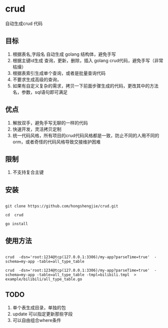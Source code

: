 # crud
自动生成crud 代码


## 目标
1. 根据表名,字段名 自动生成 golang 结构体，避免手写
2. 根据主键id生成 查询，更新，删除，插入 golang crud代码，避免手写（非常枯燥）
3. 根据表索引生成单个查询，或者是批量查询代码
4. 不要求生成高级的查询，
5. 如果有自定义复杂的需求，拷贝一下前面步骤生成的代码，更改其中的方法名，参数，sql语句即可满足


## 优点
1. 解放双手，避免手写无聊的一样的代码
2. 快速开发，灵活拷贝定制
3. 统一代码风格，所有项目的crud代码风格都是一致，防止不同的人用不同的orm，或者奇怪的代码风格导致交接维护困难

## 限制
1. 不支持复合主键

 
## 安装

```

git clone https://github.com/hongshengjie/crud.git

cd  crud 

go install 

```

## 使用方法

```

crud  -dsn='root:1234@tcp(127.0.0.1:3306)/my-app?parseTime=true'  -schema=my-app -table=all_type_table  

crud  -dsn='root:1234@tcp(127.0.0.1:3306)/my-app?parseTime=true'  -schema=my-app -table=all_type_table -tmpl=bilibili.tmpl  > example/bilibili/all_type_table.go

```

## TODO 

1. 单个表生成目录，单独的包
2. update 可以指定更新那些字段
3. 可以自由组合where条件
